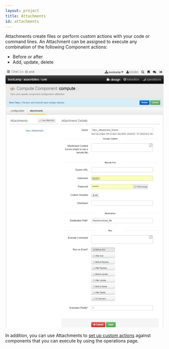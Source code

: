 ```yaml
---
layout: project
title: Attachments
id: attachments
---
```


Attachments create files or perform custom actions with your code or command lines. An Attachment can be assigned to execute any combination of the following Component actions:


* Before or after
* Add, update, delete

![Attachment](/assets/docs/local/images/attachment.png)

In addition, you can use Attachments to <a href="javascript:loadContent('/documentation/user/how-to/set-up-custom-action.html');">set up custom actions</a> against components that you can execute by using the operations page.



